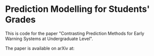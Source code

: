 # Prediction Modelling for Students' Grades

This is code for the paper "Contrasting Prediction Methods for Early Warning Systems at Undergraduate Level".

The paper is available on arXiv at:
